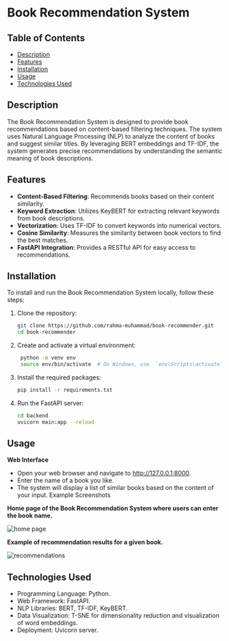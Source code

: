 # Book Recommendation System

## Table of Contents

- [Description](#description)
- [Features](#features)
- [Installation](#installation)
- [Usage](#usage)
- [Technologies Used](#technologies-used)

## Description

The Book Recommendation System is designed to provide book recommendations based on content-based filtering techniques. The system uses Natural Language Processing (NLP) to analyze the content of books and suggest similar titles. By leveraging BERT embeddings and TF-IDF, the system generates precise recommendations by understanding the semantic meaning of book descriptions.

## Features

- **Content-Based Filtering**: Recommends books based on their content similarity.
- **Keyword Extraction**: Utilizes KeyBERT for extracting relevant keywords from book descriptions.
- **Vectorization**: Uses TF-IDF to convert keywords into numerical vectors.
- **Cosine Similarity**: Measures the similarity between book vectors to find the best matches.
- **FastAPI Integration**: Provides a RESTful API for easy access to recommendations.

## Installation

To install and run the Book Recommendation System locally, follow these steps:

1. Clone the repository:
   ```bash
   git clone https://github.com/rahma-muhammad/book-recommender.git
   cd book-recommender
   ```
2. Create and activate a virtual environment:
   ```bash
    python -m venv env
    source env/bin/activate  # On Windows, use  `env\Scripts\activate`
    ```
3. Install the required packages:

    ```bash
    pip install -r requirements.txt
    ```
4. Run the FastAPI server:
    ```bash
    cd backend
    uvicorn main:app --reload
    ```

## Usage
**Web Interface**

- Open your web browser and navigate to http://127.0.0.1:8000.
- Enter the name of a book you like.
- The system will display a list of similar books based on the content of your input.
Example Screenshots

**Home page of the Book Recommendation System where users can enter the book name.**

![home page](images/home.png)


**Example of recommendation results for a given book.**

![recommendations](images/recommendation.png)

## Technologies Used
- Programming Language: Python.
- Web Framework: FastAPI.
- NLP Libraries: BERT, TF-IDF, KeyBERT.
- Data Visualization: T-SNE for dimensionality reduction and visualization of word embeddings.
- Deployment: Uvicorn server.
